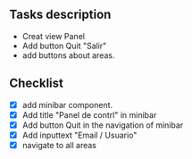 ## Tasks description

- Creat view Panel
- Add button Quit "Salir" 
- add buttons about areas. 

## Checklist

-  [x] add minibar component.
-  [x] Add title "Panel de contrl" in minibar
-  [x] Add button Quit in the navigation of minibar
-  [x] Add inputtext "Email / Usuario"
-  [x] navigate to all areas

